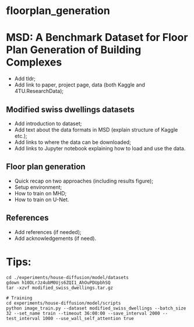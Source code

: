 # floorplan_generation

# MSD: A Benchmark Dataset for Floor Plan Generation of Building Complexes

- Add tldr;
- Add link to paper, project page, data (both Kaggle and 4TU.ResearchData);

## Modified swiss dwellings datasets

- Add introduction to dataset;
- Add text about the data formats in MSD (explain structure of Kaggle etc.);
- Add links to where the data can be downloaded;
- Add links to Jupyter notebook explaining how to load and use the data.

## Floor plan generation

- Quick recap on two approaches (including results figure);
- Setup environment;
- How to train on MHD;
- How to train on U-Net.

## References

- Add references (if needed);
- Add acknowledgements (if need).


# Tips:
```shell
cd ./experiments/house-diffusion/model/datasets
gdown h10DLrJz4ubM0Ujs6ZQI1_AhOuPDUpbhSQ
tar -xzvf modified_swiss_dwellings.tar.gz

# Training
cd experiments/house-diffusion/model/scripts
python image_train.py --dataset modified_swiss_dwellings --batch_size 32 --set_name train --timeout 36:00:00 --save_interval 2000 --test_interval 1000 --use_wall_self_attention true
```